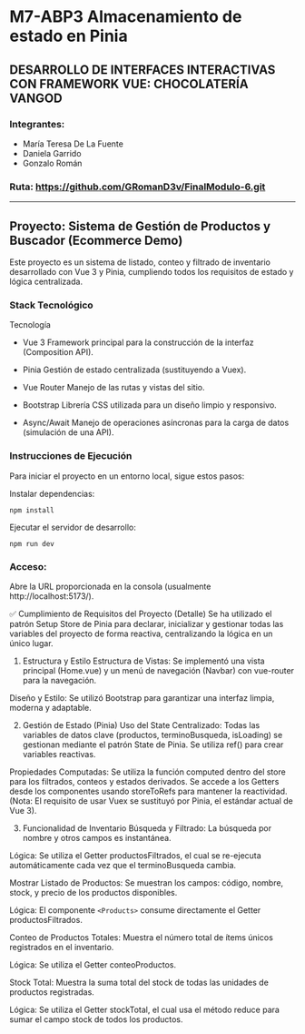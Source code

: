 # M7-ABP3 Almacenamiento de estado en Pinia
## DESARROLLO DE INTERFACES INTERACTIVAS CON FRAMEWORK VUE: CHOCOLATERÍA VANGOD
### Integrantes: 
- María Teresa De La Fuente
- Daniela Garrido 
- Gonzalo Román

### Ruta: https://github.com/GRomanD3v/FinalModulo-6.git

---

## Proyecto: Sistema de Gestión de Productos y Buscador (Ecommerce Demo)
Este proyecto es un sistema de listado, conteo y filtrado de inventario desarrollado con Vue 3 y Pinia, cumpliendo todos los requisitos de estado y lógica centralizada.

### Stack Tecnológico
Tecnología

- Vue 3 Framework principal para la construcción de la interfaz (Composition API).

- Pinia Gestión de estado centralizada (sustituyendo a Vuex).

- Vue Router Manejo de las rutas y vistas del sitio.

- Bootstrap Librería CSS utilizada para un diseño limpio y responsivo.

- Async/Await Manejo de operaciones asíncronas para la carga de datos (simulación de una API).

### Instrucciones de Ejecución
Para iniciar el proyecto en un entorno local, sigue estos pasos:

Instalar dependencias:

```npm install```


Ejecutar el servidor de desarrollo:

```npm run dev```


### Acceso:
Abre la URL proporcionada en la consola (usualmente http://localhost:5173/).

✅ Cumplimiento de Requisitos del Proyecto (Detalle)
Se ha utilizado el patrón Setup Store de Pinia para declarar, inicializar y gestionar todas las variables del proyecto de forma reactiva, centralizando la lógica en un único lugar.

1. Estructura y Estilo
Estructura de Vistas: Se implementó una vista principal (Home.vue) y un menú de navegación (Navbar) con vue-router para la navegación.

Diseño y Estilo: Se utilizó Bootstrap para garantizar una interfaz limpia, moderna y adaptable.

2. Gestión de Estado (Pinia)
Uso del State Centralizado: Todas las variables de datos clave (productos, terminoBusqueda, isLoading) se gestionan mediante el patrón State de Pinia. Se utiliza ref() para crear variables reactivas.

Propiedades Computadas: Se utiliza la función computed dentro del store para los filtrados, conteos y estados derivados. Se accede a los Getters desde los componentes usando storeToRefs para mantener la reactividad.
(Nota: El requisito de usar Vuex se sustituyó por Pinia, el estándar actual de Vue 3).

3. Funcionalidad de Inventario
Búsqueda y Filtrado: La búsqueda por nombre y otros campos es instantánea.

Lógica: Se utiliza el Getter productosFiltrados, el cual se re-ejecuta automáticamente cada vez que el terminoBusqueda cambia.

Mostrar Listado de Productos: Se muestran los campos: código, nombre, stock, y precio de los productos disponibles.

Lógica: El componente ```<Products>``` consume directamente el Getter productosFiltrados.

Conteo de Productos Totales: Muestra el número total de ítems únicos registrados en el inventario.

Lógica: Se utiliza el Getter conteoProductos.

Stock Total: Muestra la suma total del stock de todas las unidades de productos registradas.

Lógica: Se utiliza el Getter stockTotal, el cual usa el método reduce para sumar el campo stock de todos los productos.